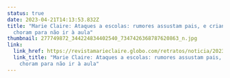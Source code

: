 ```yaml
---
status: true
date: 2023-04-21T14:13:53.832Z
title: "Marie Claire: Ataques a escolas: rumores assustam pais, e crianças
  choram para não ir à aula"
thumbnail: 277749872_344224834402540_7347426368787620863_n.jpg
link:
  link_href: https://revistamarieclaire.globo.com/retratos/noticia/2023/04/ataques-a-escolas-rumores-assustam-pais-e-criancas-choram-para-nao-ir-a-aula.ghtml
  link_title: "Marie Claire: Ataques a escolas: rumores assustam pais, e crianças
    choram para não ir à aula"
---
```

